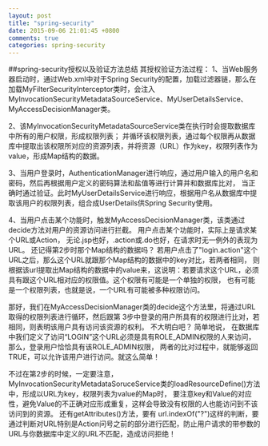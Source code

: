 ```yaml
---
layout: post
title: "spring-security"
date: 2015-09-06 21:01:45 +0800
comments: true
categories: spring-security
---
```

##spring-security授权以及验证方法总结
其授权验证方法过程：
 1、当Web服务器启动时，通过Web.xml中对于Spring Security的配置，加载过滤器链，那么在加载MyFilterSecurityInterceptor类时，会注入 MyInvocationSecurityMetadataSourceService、MyUserDetailsService、 MyAccessDecisionManager类。

 2、该MyInvocationSecurityMetadataSourceService类在执行时会提取数据库中所有的用户权限，形成权限列表；
并循环该权限列表，通过每个权限再从数据库中提取出该权限所对应的资源列表，并将资源（URL）作为key，权限列表作为value，形成Map结构的数据。

 3、当用户登录时，AuthenticationManager进行响应，通过用户输入的用户名和密码，然后再根据用户定义的密码算法和盐值等进行计算并和数据库比对，
当正确时通过验证。此时MyUserDetailsService进行响应，根据用户名从数据库中提取该用户的权限列表，组合成UserDetails供Spring Security使用。

 4、当用户点击某个功能时，触发MyAccessDecisionManager类，该类通过decide方法对用户的资源访问进行拦截。
用户点击某个功能时，实际上是请求某个URL或Action， 无论.jsp也好，.action或.do也好，在请求时无一例外的表现为URL。
还记得第2步时那个Map结构的数据吗？ 若用户点击了"login.action"这个URL之后，那么这个URL就跟那个Map结构的数据中的key对比，若两者相同，
则根据该url提取出Map结构的数据中的value来，这说明：若要请求这个URL，必须具有跟这个URL相对应的权限值。这个权限有可能是一个单独的权限，
也有可能是一个权限列表，也就是说，一个URL有可能被多种权限访问。

 那好，我们在MyAccessDecisionManager类的decide这个方法里，将通过URL取得的权限列表进行循环，然后跟第 3步中登录的用户所具有的权限进行比对，若相同，则表明该用户具有访问该资源的权利。 不大明白吧？  简单地说， 在数据库中我们定义了访问“LOGIN”这个URL必须是具有ROLE_ADMIN权限的人来访问，那么，登录用户恰恰具有该ROLE_ADMIN权限， 两者的比对过程中，就能够返回TRUE，可以允许该用户进行访问。就这么简单！

不过在第2步的时候，一定要注意，MyInvocationSecurityMetadataSoruceService类的loadResourceDefine()方法中，形成以URL为key，权限列表为value的Map时，
要注意key和Value的对应性，避免Value的不正确对应形成重复，这样会导致没有权限的人也能访问到不该访问到的资源。
还有getAttributes()方法，要有 url.indexOf("?")这样的判断，要通过判断对URL特别是Action问号之前的部分进行匹配，防止用户请求的带参数的URL与你数据库中定义的URL不匹配，造成访问拒绝！
